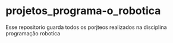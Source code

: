 # projetos_programa-o_robotica
Esse repositorio guarda todos os porjteos realizados na disciplina programação robotica 
